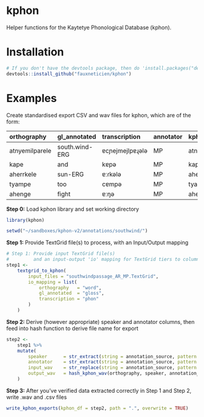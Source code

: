 
<!-- README.md is generated from README.Rmd. Please edit that file -->

# kphon

Helper functions for the Kaytetye Phonological Database
(kphon).

# Installation

``` r
# If you don't have the devtools package, then do 'install.packages("devtools")' first
devtools::install_github("fauxneticien/kphon")
```

# Examples

Create standardised export CSV and wav files for kphon, which are of the
form:

| orthography    | gl\_annotated  | transcription   | annotator | kphon\_export                    | annotation\_source                |     xmin |     xmax |
| :------------- | :------------- | :-------------- | :-------- | :------------------------------- | :-------------------------------- | -------: | -------: |
| atnyemilparele | south.wind-ERG | ɐcɲejmejlpɐɻələ | MP        | atnyemilparele\_AR\_cf125a3a.wav | southwindpassage\_AR\_MP.TextGrid | 2.125691 | 3.140994 |
| kape           | and            | kɐpə            | MP        | kape\_AR\_29cf0b23.wav           | southwindpassage\_AR\_MP.TextGrid | 3.223741 | 3.606705 |
| aherrkele      | sun-ERG        | ɐːɾkələ         | MP        | aherrkele\_AR\_4bcff7be.wav      | southwindpassage\_AR\_MP.TextGrid | 3.606705 | 4.075386 |
| tyampe         | too            | cɐmpə           | MP        | tyampe\_AR\_95ac9af5.wav         | southwindpassage\_AR\_MP.TextGrid | 4.075386 | 4.511355 |
| ahenge         | fight          | ɐːŋə            | MP        | ahenge\_AR\_e67432f2.wav         | southwindpassage\_AR\_MP.TextGrid | 4.660752 | 4.950565 |

**Step 0:** Load kphon library and set working directory

``` r
library(kphon)

setwd("~/sandboxes/kphon-v2/annotations/southwind/")
```

**Step 1:** Provide TextGrid file(s) to process, with an Input/Output
mapping

``` r
# Step 1: Provide input TextGrid file(s)
#         and an input-output 'io' mapping for TextGrid tiers to columns
step1 <-
    textgrid_to_kphon(
        input_files = "southwindpassage_AR_MP.TextGrid",
        io_mapping = list(
            orthography   = "word",
            gl_annotated  = "gloss",
            transcription = "phon"
        )
    )
```

**Step 2:** Derive (however appropriate) speaker and annotator columns,
then feed into hash function to derive file name for export

``` r
step2 <-
    step1 %>%
    mutate(
        speaker      = str_extract(string = annotation_source, pattern = "_[A-Z]+_") %>% str_remove_all("_"),
        annotator    = str_extract(string = annotation_source, pattern = "[A-Z]+\\.TextGrid") %>% str_remove("\\.TextGrid"),
        input_wav    = str_replace(string = annotation_source, pattern = "_[A-Z]+.\\TextGrid", ".wav"),
        output_wav   = hash_kphon_wav(orthography, speaker, annotation_source, xmin)
    )
```

**Step 3:** After you’ve verified data extracted correctly in Step 1 and
Step 2, write .wav and .csv files

``` r
write_kphon_exports(kphon_df = step2, path = ".", overwrite = TRUE)
```
